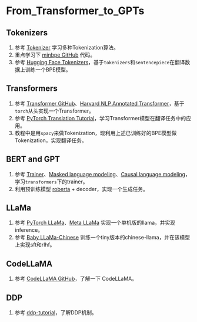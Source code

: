 # From_Transformer_to_GPTs



## Tokenizers

1. 参考 [Tokenizer](https://www.huaxiaozhuan.com/%E5%B7%A5%E5%85%B7/huggingface_transformer/chapters/1_tokenizer.html) 学习多种Tokenization算法。
2. 重点学习下 [minbpe GitHub](https://github.com/karpathy/minbpe) 代码。
3. 参考 [Hugging Face Tokenizers](https://huggingface.co/docs/tokenizers/index)，基于`tokenizers`和`sentencepiece`在翻译数据上训练一个BPE模型。

## Transformers

1. 参考 [Transformer GitHub](https://github.com/hyunwoongko/transformer)、[Harvard NLP Annotated Transformer](https://nlp.seas.harvard.edu/annotated-transformer/)，基于`torch`从头实现一个Transformer。
2. 参考 [PyTorch Translation Tutorial](https://pytorch.org/tutorials/beginner/translation_transformer.html)，学习Transformer模型在翻译任务中的应用。
3. 教程中是用`spacy`来做Tokenization，现利用上述已训练好的BPE模型做Tokenization，实现翻译任务。

## BERT and GPT

1. 参考 [Trainer](https://huggingface.co/docs/transformers/model_memory_anatomy)、[Masked language modeling](https://huggingface.co/docs/transformers/tasks/masked_language_modeling)、[Causal language modeling](https://huggingface.co/docs/transformers/tasks/language_modeling)，学习`transformers`下的trainer。
2. 利用预训练模型 [roberta](https://huggingface.co/FacebookAI/roberta-base) + decoder，实现一个生成任务。

## LLaMa

1. 参考 [PyTorch LLaMa](https://github.com/hkproj/pytorch-llama)、[Meta LLaMa](https://github.com/meta-llama/llama) 实现一个单机版的llama，并实现inference。
2. 参考 [Baby LLaMa-Chinese](https://github.com/DLLXW/baby-llama2-chinese) 训练一个tiny版本的chinese-llama，并在该模型上实现sft和rlhf。

## CodeLLaMA

1. 参考 [CodeLLaMA GitHub](https://github.com/meta-llama/codellama/tree/main)，了解一下 CodeLLaMA。

## DDP

1. 参考 [ddp-tutorial](https://github.com/pytorch/examples/blob/main/distributed/ddp-tutorial-series/single_gpu.py)，了解DDP机制。

